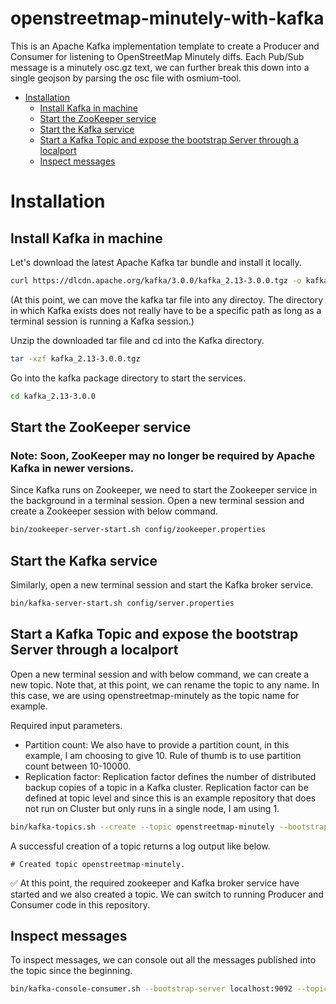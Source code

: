 # openstreetmap-minutely-with-kafka 

This is an Apache Kafka implementation template to create a Producer and Consumer for listening to OpenStreetMap Minutely diffs. Each Pub/Sub message is a minutely osc.gz text, we can further break this down into a single geojson by parsing the osc file with osmium-tool.

- [Installation](#installation)
  - [Install Kafka in machine](#install-kafka-in-machine)
  - [Start the ZooKeeper service](#start-the-zookeeper-service)
  - [Start the Kafka service](#start-the-kafka-service)
  - [Start a Kafka Topic and expose the bootstrap Server through a localport](#start-a-kafka-topic-and-expose-the-bootstrap-server-through-a-localport)
  - [Inspect messages](#inspect-messages)




# Installation

## Install Kafka in machine

Let's download the latest Apache Kafka tar bundle and install it locally.

```sh
curl https://dlcdn.apache.org/kafka/3.0.0/kafka_2.13-3.0.0.tgz -o kafka_2.13-3.0.0.tgz
```


(At this point, we can move the kafka tar file into any directoy. The directory in which Kafka exists does not really have to be a specific path as long as a terminal session is running a Kafka session.)

Unzip the downloaded tar file and cd into the Kafka directory. 

```sh
tar -xzf kafka_2.13-3.0.0.tgz
```

Go into the kafka package directory to start the services.

```sh
cd kafka_2.13-3.0.0
```


## Start the ZooKeeper service

### Note: Soon, ZooKeeper may no longer be required by Apache Kafka in newer versions.

Since Kafka runs on Zookeeper, we need to start the Zookeeper service in the background in a terminal session. Open a new terminal session and create a Zookeeper session with below command.

```sh
bin/zookeeper-server-start.sh config/zookeeper.properties
```


## Start the Kafka service

Similarly, open a new terminal session and start the Kafka broker service.

```sh
bin/kafka-server-start.sh config/server.properties
```

## Start a Kafka Topic and expose the bootstrap Server through a localport

Open a new terminal session and with below command, we can create a new topic. Note that, at this point, we can rename the topic to any name. In this case, we are using openstreetmap-minutely as the topic name for example. 


Required input parameters.
- Partition count: We also have to provide a partition count, in this example, I am choosing to give 10. Rule of thumb is to use partition count between 10-10000.
- Replication factor: Replication factor defines the number of distributed backup copies of a topic in a Kafka cluster. Replication factor can be defined at topic level and since this is an example repository that does not run on Cluster but only runs in a single node, I am using 1.


```sh
bin/kafka-topics.sh --create --topic openstreetmap-minutely --bootstrap-server localhost:9092 --partitions 10 --replication-factor 1
```

A successful creation of a topic returns a log output like below.
```log
# Created topic openstreetmap-minutely.
```

✅ At this point, the required zookeeper and Kafka broker service have started and we also created a topic. We can switch to running Producer and Consumer code in this repository.


## Inspect messages

To inspect messages, we can console out all the messages published into the topic since the beginning.

```sh
bin/kafka-console-consumer.sh --bootstrap-server localhost:9092 --topic openstreetmap-minutely --from-beginning
```





